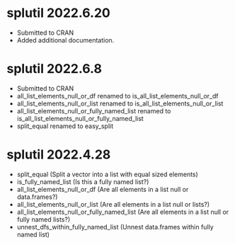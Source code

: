 # splutil 2022.6.20

- Submitted to CRAN
- Added additional documentation.

# splutil 2022.6.8

- Submitted to CRAN
- all_list_elements_null_or_df renamed to is_all_list_elements_null_or_df
- all_list_elements_null_or_list renamed to is_all_list_elements_null_or_list
- all_list_elements_null_or_fully_named_list renamed to is_all_list_elements_null_or_fully_named_list
- split_equal renamed to easy_split

# splutil 2022.4.28

- split_equal (Split a vector into a list with equal sized elements)
- is_fully_named_list (Is this a fully named list?)
- all_list_elements_null_or_df (Are all elements in a list null or data.frames?)
- all_list_elements_null_or_list (Are all elements in a list null or lists?)
- all_list_elements_null_or_fully_named_list (Are all elements in a list null or fully named lists?)
- unnest_dfs_within_fully_named_list (Unnest data.frames within fully named list)
